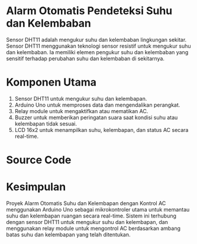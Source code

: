 # Alarm Otomatis Pendeteksi Suhu dan Kelembaban
Sensor DHT11 adalah mengukur suhu dan kelembaban lingkungan sekitar. Sensor DHT11 menggunakan teknologi sensor resistif untuk mengukur suhu dan kelembaban. Ia memiliki elemen pengukur suhu dan kelembaban yang sensitif terhadap perubahan suhu dan kelembaban di sekitarnya.

# Komponen Utama
1. Sensor DHT11 untuk mengukur suhu dan kelembapan.
2. Arduino Uno untuk memproses data dan mengendalikan perangkat.
3. Relay module untuk mengaktifkan atau mematikan AC.
4. Buzzer untuk memberikan peringatan suara saat kondisi suhu atau kelembapan tidak sesuai.
5. LCD 16x2 untuk menampilkan suhu, kelembapan, dan status AC secara real-time.

# Source Code 

# Kesimpulan
Proyek Alarm Otomatis Suhu dan Kelembapan dengan Kontrol AC menggunakan Arduino Uno sebagai mikrokontroler utama untuk memantau suhu dan kelembapan ruangan secara real-time. Sistem ini terhubung dengan sensor DHT11 untuk mengukur suhu dan kelembapan, dan menggunakan relay module untuk mengontrol AC berdasarkan ambang batas suhu dan kelembapan yang telah ditentukan.
